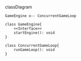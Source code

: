 classDiagram

    GameEngine o-- ConcurrentGameLoop
    
    class GameEngine{
        <<Interface>>
        startEngine(): void
    }

    class ConcurrentGameLoop{
        runGameLoop(): void
    }